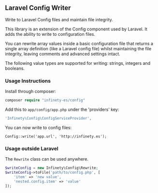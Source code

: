 ## Laravel Config Writer

Write to Laravel Config files and maintain file integrity.

This library is an extension of the Config component used by Laravel. It adds the ability to write to configuration files.

You can rewrite array values inside a basic configuration file that returns a single array definition (like a Laravel config file) whilst maintaining the file integrity, leaving comments and advanced settings intact.

The following value types are supported for writing: strings, integers and booleans.

### Usage Instructions

Install through composer:
```php
composer require "infinety-es/config"
```

Add this to ```app/config/app.php``` under the 'providers' key:

```php
'Infinety\Config\ConfigServiceProvider',
```

You can now write to config files:

```
Config::write('app.url', 'http://infinety.es');
```

### Usage outside Laravel

The `Rewrite` class can be used anywhere.

```php
$writeConfig = new Infinety\Config\Rewrite;
$writeConfig->toFile('path/to/config.php', [
    'item' => 'new value',
    'nested.config.item' => 'value'
]);
```
